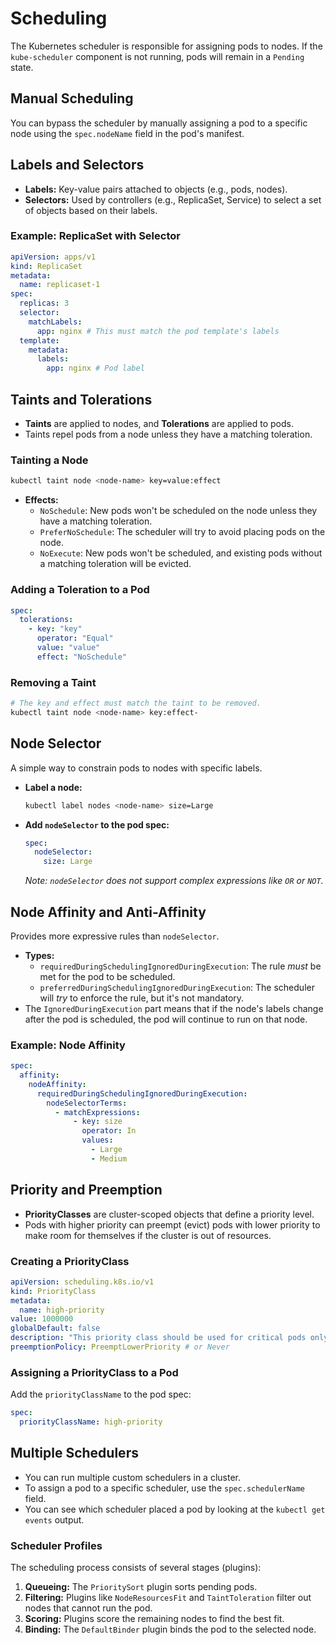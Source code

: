 # Scheduling

The Kubernetes scheduler is responsible for assigning pods to nodes. If the `kube-scheduler` component is not running, pods will remain in a `Pending` state.

## Manual Scheduling

You can bypass the scheduler by manually assigning a pod to a specific node using the `spec.nodeName` field in the pod's manifest.

## Labels and Selectors

*   **Labels:** Key-value pairs attached to objects (e.g., pods, nodes).
*   **Selectors:** Used by controllers (e.g., ReplicaSet, Service) to select a set of objects based on their labels.

### Example: ReplicaSet with Selector

```yaml
apiVersion: apps/v1
kind: ReplicaSet
metadata:
  name: replicaset-1
spec:
  replicas: 3
  selector:
    matchLabels:
      app: nginx # This must match the pod template's labels
  template:
    metadata:
      labels:
        app: nginx # Pod label
```

## Taints and Tolerations

*   **Taints** are applied to nodes, and **Tolerations** are applied to pods.
*   Taints repel pods from a node unless they have a matching toleration.

### Tainting a Node

```bash
kubectl taint node <node-name> key=value:effect
```

*   **Effects:**
    *   `NoSchedule`: New pods won't be scheduled on the node unless they have a matching toleration.
    *   `PreferNoSchedule`: The scheduler will try to avoid placing pods on the node.
    *   `NoExecute`: New pods won't be scheduled, and existing pods without a matching toleration will be evicted.

### Adding a Toleration to a Pod

```yaml
spec:
  tolerations:
    - key: "key"
      operator: "Equal"
      value: "value"
      effect: "NoSchedule"
```

### Removing a Taint

```bash
# The key and effect must match the taint to be removed.
kubectl taint node <node-name> key:effect-
```

## Node Selector

A simple way to constrain pods to nodes with specific labels.

*   **Label a node:**
    ```bash
    kubectl label nodes <node-name> size=Large
    ```
*   **Add `nodeSelector` to the pod spec:**
    ```yaml
    spec:
      nodeSelector:
        size: Large
    ```
    *Note: `nodeSelector` does not support complex expressions like `OR` or `NOT`.*

## Node Affinity and Anti-Affinity

Provides more expressive rules than `nodeSelector`.

*   **Types:**
    *   `requiredDuringSchedulingIgnoredDuringExecution`: The rule *must* be met for the pod to be scheduled.
    *   `preferredDuringSchedulingIgnoredDuringExecution`: The scheduler will *try* to enforce the rule, but it's not mandatory.
*   The `IgnoredDuringExecution` part means that if the node's labels change after the pod is scheduled, the pod will continue to run on that node.

### Example: Node Affinity

```yaml
spec:
  affinity:
    nodeAffinity:
      requiredDuringSchedulingIgnoredDuringExecution:
        nodeSelectorTerms:
          - matchExpressions:
              - key: size
                operator: In
                values:
                  - Large
                  - Medium
```

## Priority and Preemption

*   **PriorityClasses** are cluster-scoped objects that define a priority level.
*   Pods with higher priority can preempt (evict) pods with lower priority to make room for themselves if the cluster is out of resources.

### Creating a PriorityClass

```yaml
apiVersion: scheduling.k8s.io/v1
kind: PriorityClass
metadata:
  name: high-priority
value: 1000000
globalDefault: false
description: "This priority class should be used for critical pods only."
preemptionPolicy: PreemptLowerPriority # or Never
```

### Assigning a PriorityClass to a Pod

Add the `priorityClassName` to the pod spec:

```yaml
spec:
  priorityClassName: high-priority
```

## Multiple Schedulers

*   You can run multiple custom schedulers in a cluster.
*   To assign a pod to a specific scheduler, use the `spec.schedulerName` field.
*   You can see which scheduler placed a pod by looking at the `kubectl get events` output.

### Scheduler Profiles

The scheduling process consists of several stages (plugins):

1.  **Queueing:** The `PrioritySort` plugin sorts pending pods.
2.  **Filtering:** Plugins like `NodeResourcesFit` and `TaintToleration` filter out nodes that cannot run the pod.
3.  **Scoring:** Plugins score the remaining nodes to find the best fit.
4.  **Binding:** The `DefaultBinder` plugin binds the pod to the selected node.